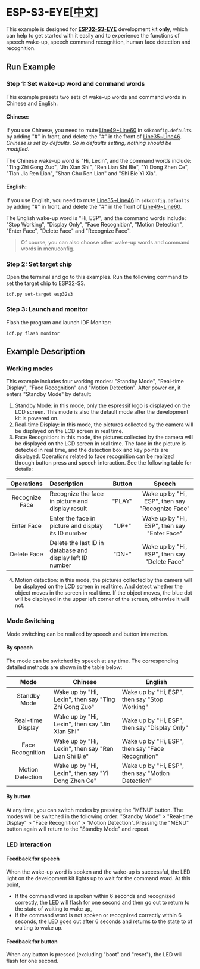 # ESP-S3-EYE[[中文](./README_CN.md)]

This example is designed for [**ESP32-S3-EYE**](https://www.espressif.com/zh-hans/products/devkits) development kit **only**, which can help to get started with it easily and to experience the functions of speech wake-up, speech command recognition, human face detection and recognition.



## Run Example

### Step 1: Set wake-up word and command words

This example presets two sets of wake-up words and command words in Chinese and English.

#### Chinese:

If you use Chinese, you need to mute [Line49~Line60](./sdkconfig.defaults#L49) in `sdkconfig.defaults` by adding "#" in front, and delete the "#" in the front of [Line35~Line46](./sdkconfig.defaults#L35). *Chinese is set by defaults. So in defaults setting, nothing should be modified.*

The Chinese wake-up word is "Hi, Lexin", and the command words include: "Ting Zhi Gong Zuo", "Jin Xian Shi", "Ren Lian Shi Bie", "Yi Dong Zhen Ce", "Tian Jia Ren Lian", "Shan Chu Ren Lian" and "Shi Bie Yi Xia".

#### English:

If you use English, you need to mute [Line35~Line46](./sdkconfig.defaults#L35) in `sdkconfig.defaults` by adding "#" in front, and delete the "#" in the front of [Line49~Line60](./sdkconfig.defaults#L49).

The English wake-up word is "Hi, ESP", and the command words include: "Stop Working", "Display Only", "Face Recognition", "Motion Detection", "Enter Face", "Delete Face" and "Recognize Face".

> Of course, you can also choose other wake-up words and command words in menuconfig.



### Step 2: Set target chip

Open the terminal and go to this examples. Run the following command to set the target chip to ESP32-S3.

```shell
idf.py set-target esp32s3
```



### Step 3: Launch and monitor

Flash the program and launch IDF Monitor:

```shell
idf.py flash monitor
```



## Example Description

### Working modes

This example includes four working modes: "Standby Mode", "Real-time Display", "Face Recognition" and "Motion Detection". After power on, it enters "Standby Mode" by default:

1. Standby Mode: in this mode, only the espressif logo is displayed on the LCD screen. This mode is also the default mode after the development kit is powered on.
1. Real-time Display: in this mode, the pictures collected by the camera will be displayed on the LCD screen in real time.
1. Face Recognition: in this mode, the pictures collected by the camera will be displayed on the LCD screen in real time. The face in the picture is detected in real time, and the detection box and key points are displayed. Operations related to face recognition can be realized through button press and speech interaction. See the following table for details:

|   Operations   | Description                                               | Button |                     Speech                      |
| :------------: | :-------------------------------------------------------- | :----: | :---------------------------------------------: |
| Recognize Face | Recognize the face in picture and display result          | "PLAY" | Wake up by "Hi, ESP", then say "Recognize Face" |
|   Enter Face   | Enter the face in picture and display its ID number       | "UP+"  |   Wake up by "Hi, ESP", then say "Enter Face"   |
|  Delete Face   | Delete the last ID in database and display left ID number | "DN-"  |  Wake up by "Hi, ESP", then say "Delete Face"   |

4. Motion detection: in this mode, the pictures collected by the camera will be displayed on the LCD screen in real time. And detect whether the object moves in the screen in real time. If the object moves, the blue dot will be displayed in the upper left corner of the screen, otherwise it will not.



### Mode Switching

Mode switching can be realized by speech and button interaction.



#### By speech

The mode can be switched by speech at any time. The corresponding detailed methods are shown in the table below:

|       Mode        | Chinese                                              | English                                           |
| :---------------: | ---------------------------------------------------- | ------------------------------------------------- |
|   Standby Mode    | Wake up by "Hi, Lexin", then say "Ting Zhi Gong Zuo" | Wake up by "Hi, ESP", then say "Stop Working"     |
| Real-time Display | Wake up by "Hi, Lexin", then say "Jin Xian Shi"      | Wake up by "Hi, ESP", then say "Display Only"     |
| Face Recognition  | Wake up by "Hi, Lexin", then say "Ren Lian Shi Bie"  | Wake up by "Hi, ESP", then say "Face Recognition" |
| Motion Detection  | Wake up by "Hi, Lexin", then say "Yi Dong Zhen Ce"   | Wake up by "Hi, ESP", then say "Motion Detection" |



#### By button

At any time, you can switch modes by pressing the "MENU" button. The modes will be switched in the following order: "Standby Mode" > "Real-time Display" > "Face Recognition" > "Motion Detection". Pressing the "MENU" button again will return to the "Standby Mode" and repeat.



### LED interaction

#### Feedback for speech

When the wake-up word is spoken and the wake-up is successful, the LED light on the development kit lights up to wait for the command word. At this point,

- If the command word is spoken within 6 seconds and recognized correctly, the LED will flash for one second and then go out to return to the state of waiting to wake up,
- If the command word is not spoken or recognized correctly within 6 seconds, the LED goes out after 6 seconds and returns to the state to of waiting to wake up.



#### Feedback for button

When any button is pressed (excluding "boot" and "reset"), the LED will flash for one second.